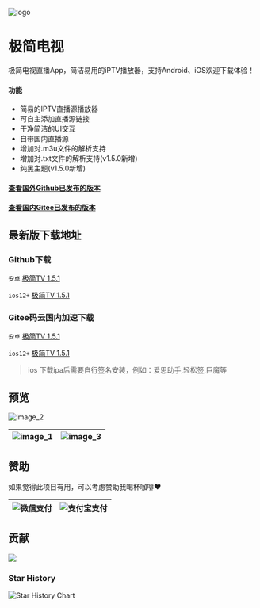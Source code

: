 ![logo](https://fastly.jsdelivr.net/gh/aiyakuaile/images/tv-flow.png)

# 极简电视

极简电视直播App，简洁易用的iPTV播放器，支持Android、iOS欢迎下载体验！

#### 功能

- 简易的IPTV直播源播放器
- 可自主添加直播源链接
- 干净简洁的UI交互
- 自带国内直播源
- 增加对.m3u文件的解析支持
- 增加对.txt文件的解析支持(v1.5.0新增)
- 纯黑主题(v1.5.0新增)

#### [查看国外Github已发布的版本](https://github.com/aiyakuaile/easy_tv_live/releases)
#### [查看国内Gitee已发布的版本](https://gitee.com/AMuMuSir/easy_tv_live/releases)


## 最新版下载地址

### Github下载

`安卓` [极简TV 1.5.1](https://github.com/aiyakuaile/easy_tv_live/releases/download/1.5.1/easyTV-1.5.1.apk)

`ios12+` [极简TV 1.5.1](https://github.com/aiyakuaile/easy_tv_live/releases/download/1.5.1/easyTV-1.5.1.ipa)

### Gitee码云国内加速下载

`安卓` [极简TV 1.5.1](https://gitee.com/AMuMuSir/easy_tv_live/releases/download/1.5.1/easyTV-1.5.1.apk)

`ios12+` [极简TV 1.5.1](https://gitee.com/AMuMuSir/easy_tv_live/releases/download/1.5.1/easyTV-1.5.1.ipa)

> ios 下载ipa后需要自行签名安装，例如：爱思助手,轻松签,巨魔等

## 预览

![image_2](https://raw.githubusercontent.com/aiyakuaile/easy_tv_live/main/img_2.jpeg)

![image_1](https://raw.githubusercontent.com/aiyakuaile/easy_tv_live/main/img_1.jpeg) | ![image_3](https://raw.githubusercontent.com/aiyakuaile/easy_tv_live/main/img_3.jpeg)
---|---


## 赞助
如果觉得此项目有用，可以考虑赞助我喝杯咖啡❤

![微信支付](https://fastly.jsdelivr.net/gh/aiyakuaile/images/wxpay.png) | ![支付宝支付](https://fastly.jsdelivr.net/gh/aiyakuaile/images/Alipay.png)
---|---

## 贡献

<a href="https://github.com/aiyakuaile/easy_tv_live/graphs/contributors">
  <img src="https://contrib.rocks/image?repo=aiyakuaile/easy_tv_live" />
</a>

### Star History
<picture>
  <source
    media="(prefers-color-scheme: dark)"
    srcset="
      https://api.star-history.com/svg?repos=aiyakuaile/easy_tv_live&type=Date&theme=dark
    "
  />
  <source
    media="(prefers-color-scheme: light)"
    srcset="
      https://api.star-history.com/svg?repos=aiyakuaile/easy_tv_live&type=Date
    "
  />
  <img
    alt="Star History Chart"
    src="https://api.star-history.com/svg?repos=aiyakuaile/easy_tv_live&type=Date"
  />
</picture>




